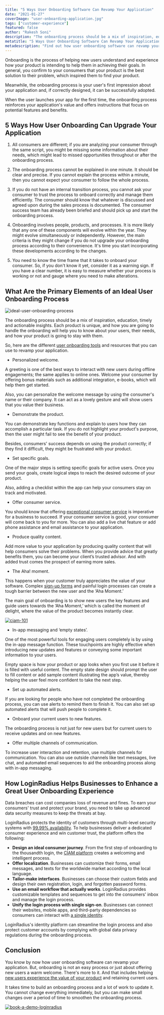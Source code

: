 ```yaml
---
title: "5 Ways User Onboarding Software Can Revamp Your Application"
date: "2021-01-27"
coverImage: "user-onboarding-application.jpg"
tags: ["customer-experience"]
featured: false
author: "Rakesh Soni"
description: "The onboarding process should be a mix of inspiration, education, timely and actionable insights. Each product is unique, and how you are going to handle the onboarding will help you to know about your users, their needs, and how your product is going to stay with them."
metatitle: "5 Ways User Onboarding Software Can Revamp Your Application"
metadescription: "Find out how user onboarding software can revamp your application. Figure out the primary elements of an ideal user onboarding process to enhance consumer experience."
---
```


Onboarding is the process of helping new users understand and experience how your product is intending to help them in achieving their goals. In general, you confirm to your consumers that your product is the best solution to their problem, which inspired them to find your product.

Meanwhile, the onboarding process is your user's first impression about your application and, if correctly designed, it can be successfully adopted. 

When the user launches your app for the first time, the onboarding process reinforces your application's value and offers instructions that focus on potential features and benefits. 


## 5 Ways How User Onboarding Can Upgrade Your Application

1. All consumers are different; if you are analyzing your consumer through the same script, you might be missing some information about their needs, which might lead to missed opportunities throughout or after the onboarding process.

2. The onboarding process cannot be explained in one minute. It should be clear and precise. If you cannot explain the process within a minute, then you cannot expect your consumer to follow the whole process.

3. If you do not have an internal transition process, you cannot ask your consumer to trust the process to onboard correctly and manage them efficiently. The consumer should know that whatever is discussed and agreed upon during the sales process is documented. The consumer success team has already been briefed and should pick up and start the onboarding process.

4. Onboarding involves people, products, and processes. It is more likely that any one of these components will evolve within the year. They might evolve simultaneously or independently. However, the main criteria is they might change if you do not upgrade your onboarding process according to their convenience. It's time you start incorporating these developments according to the changes.

5. You need to know the time frame that it takes to onboard your consumer. So, if you don't know it yet, consider it as a warning sign. If you have a clear number, it is easy to measure whether your process is working or not and gauge where you need to make alterations.


## What Are the Primary Elements of an Ideal User Onboarding Process


![ideal-user-onboarding-process](ideal-user-onboarding-process.png)

The onboarding process should be a mix of inspiration, education, timely and actionable insights. Each product is unique, and how you are going to handle the onboarding will help you to know about your users, their needs, and how your product is going to stay with them.

So, here are the different [user onboarding tools](https://www.loginradius.com/blog/fuel/2021/01/user-onboarding-tools/) and resources that you can use to revamp your application. 



*   Personalized welcome.

A greeting is one of the best ways to interact with new users during offline engagements; the same applies to online ones. Welcome your consumer by offering bonus materials such as additional integration, e-books, which will help them get started. 

Also, you can personalize the welcome message by using the consumer's name or their company. It can act as a lovely gesture and will show users that you value their business. 



*   Demonstrate the product.

You can demonstrate key functions and explain to users how they can accomplish a particular task. If you do not highlight your product's purpose, then the user might fail to see the benefit of your product. 

Besides, consumers' success depends on using the product correctly; if they find it difficult, they might be frustrated with your product.



*   Set specific goals.

One of the major steps is setting specific goals for active users. Once you send your goals, create logical steps to reach the desired outcome of your product. 

Also, adding a checklist within the app can help your consumers stay on track and motivated.



*   Offer consumer service.

You should know that offering [exceptional consumer service](https://www.loginradius.com/customer-experience-solutions/) is imperative for a business to succeed. If your consumer service is good, your consumer will come back to you for more. You can also add a live chat feature or add phone assistance and email assistance to your application. 



*   Produce quality content.

Add more value to your application by producing quality content that will help consumers solve their problems. When you provide advice that greatly benefits them, you can become your client’s trusted advisor. And with added trust comes the prospect of earning more sales.



*   The Aha! moment.

This happens when your customer truly appreciates the value of your software. Complex [sign-up forms](https://www.loginradius.com/blog/fuel/2021/01/sign-up-tips-conversion-rate/) and painful login processes can create a tough barrier between the new user and the ‘Aha Moment.’ 

The main goal of onboarding is to show new users the key features and guide users towards the ‘Aha Moment,’ which is called the moment of delight, where the value of the product becomes instantly clear.


[![ciam-101](ciam-101.png)](https://www.loginradius.com/resource/ciam-101/)



*   In-app messaging and ‘empty states’.

One of the most powerful tools for engaging users completely is by using the in-app message function. These touchpoints are highly effective when introducing new updates and features or conveying some important information to your users. 

Empty space is how your product or app looks when you first use it before it is filled with useful content. The empty state design should prompt the user to fill content or add sample content illustrating the app’s value, thereby helping the user feel more confident to take the next step.



*   Set up automated alerts.

If you are looking for people who have not completed the onboarding process, you can use alerts to remind them to finish it. You can also set up automated alerts that will push people to complete it.



*   Onboard your current users to new features.

The onboarding process is not just for new users but for current users to receive updates and on new features.



*   Offer multiple channels of communication.

To increase user interaction and retention, use multiple channels for communication. You can also use outside channels like text messages, live chat, and automated email sequences to aid the onboarding process along with in-app messaging.


## How LoginRadius Helps Businesses to Enhance a Great User Onboarding Experience

Data breaches can cost companies loss of revenue and fines. To earn your consumers' trust and protect your brand, you need to take up advanced data security measures to keep the threats at bay. 

LoginRadius protects the identity of customers through multi-level security systems with [99.99% availability](https://www.loginradius.com/press/loginradius-is-the-only-identity-platform-to-deliver-100-system-availability-in-2018/). To help businesses deliver a dedicated consumer experience and win customer trust, the platform offers the following: 



*   **Design an ideal consumer journey**. From the first step of onboarding to the thousandth login, the [CIAM platform](https://www.loginradius.com/blog/start-with-identity/2019/06/customer-identity-and-access-management/) creates a welcoming and intelligent process.
*   **Offer localization**. Businesses can customize their forms, email messages, and texts for the worldwide market according to the local language. 
*   **Tailor-make interfaces**. Businesses can choose their custom fields and design their own registration, login, and forgotten password forms. 
*   **Use an email workflow that actually works**. LoginRadius provides customizable templates and sequences to get into the consumers' inbox and manage the login process. 
*   **Unify the login process with single sign-on**. Businesses can connect their websites, mobile apps, and third-party dependencies so consumers can interact with [a single identity](https://www.loginradius.com/blog/start-with-identity/2019/05/what-is-single-sign-on/).

LoginRadius's identity platform can streamline the login process and also protect customer accounts by complying with global data privacy regulations during the onboarding process.


## Conclusion

You know by now how user onboarding software can revamp your application. But, onboarding is not an easy process or just about offering new users a warm welcome. There's more to it. And that includes helping [new users experience the value of your product](https://www.loginradius.com/blog/fuel/2019/11/improve-customer-experience-ecommerce/) and retaining current users. 

It takes time to build an onboarding process and a lot of work to update it. You cannot change everything immediately, but you can make small changes over a period of time to smoothen the onboarding process.


[![book-a-demo-loginradius](../../assets/book-a-demo-loginradius.png)](https://www.loginradius.com/book-a-demo/)